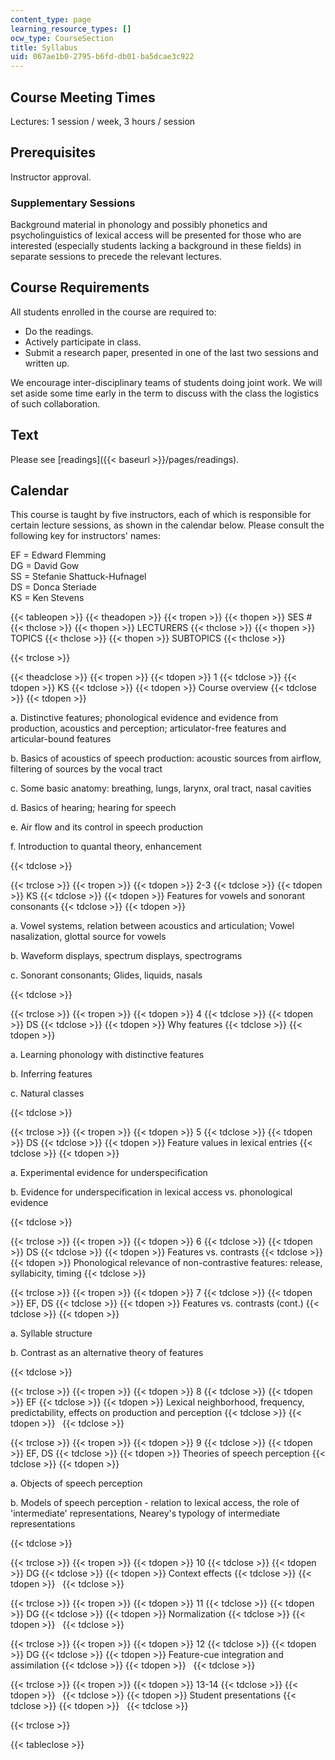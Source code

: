 ```yaml
---
content_type: page
learning_resource_types: []
ocw_type: CourseSection
title: Syllabus
uid: 067ae1b0-2795-b6fd-db01-ba5dcae3c922
---
```


Course Meeting Times
--------------------

Lectures: 1 session / week, 3 hours / session

Prerequisites
-------------

Instructor approval.

### Supplementary Sessions

Background material in phonology and possibly phonetics and psycholinguistics of lexical access will be presented for those who are interested (especially students lacking a background in these fields) in separate sessions to precede the relevant lectures.

Course Requirements
-------------------

All students enrolled in the course are required to:

*   Do the readings.
*   Actively participate in class.
*   Submit a research paper, presented in one of the last two sessions and written up.

We encourage inter-disciplinary teams of students doing joint work. We will set aside some time early in the term to discuss with the class the logistics of such collaboration.

Text
----

Please see [readings]({{< baseurl >}}/pages/readings).

Calendar
--------

This course is taught by five instructors, each of which is responsible for certain lecture sessions, as shown in the calendar below. Please consult the following key for instructors' names:

EF = Edward Flemming  
DG = David Gow  
SS = Stefanie Shattuck-Hufnagel  
DS = Donca Steriade  
KS = Ken Stevens

{{< tableopen >}}
{{< theadopen >}}
{{< tropen >}}
{{< thopen >}}
SES #
{{< thclose >}}
{{< thopen >}}
LECTURERS
{{< thclose >}}
{{< thopen >}}
TOPICS
{{< thclose >}}
{{< thopen >}}
SUBTOPICS
{{< thclose >}}

{{< trclose >}}

{{< theadclose >}}
{{< tropen >}}
{{< tdopen >}}
1
{{< tdclose >}}
{{< tdopen >}}
KS
{{< tdclose >}}
{{< tdopen >}}
Course overview
{{< tdclose >}}
{{< tdopen >}}


a. Distinctive features; phonological evidence and evidence from production, acoustics and perception; articulator-free features and articular-bound features

b. Basics of acoustics of speech production: acoustic sources from airflow, filtering of sources by the vocal tract

c. Some basic anatomy: breathing, lungs, larynx, oral tract, nasal cavities

d. Basics of hearing; hearing for speech

e. Air flow and its control in speech production

f. Introduction to quantal theory, enhancement


{{< tdclose >}}

{{< trclose >}}
{{< tropen >}}
{{< tdopen >}}
2-3
{{< tdclose >}}
{{< tdopen >}}
KS
{{< tdclose >}}
{{< tdopen >}}
Features for vowels and sonorant consonants
{{< tdclose >}}
{{< tdopen >}}


a. Vowel systems, relation between acoustics and articulation; Vowel nasalization, glottal source for vowels

b. Waveform displays, spectrum displays, spectrograms

c. Sonorant consonants; Glides, liquids, nasals


{{< tdclose >}}

{{< trclose >}}
{{< tropen >}}
{{< tdopen >}}
4
{{< tdclose >}}
{{< tdopen >}}
DS
{{< tdclose >}}
{{< tdopen >}}
Why features
{{< tdclose >}}
{{< tdopen >}}


a. Learning phonology with distinctive features

b. Inferring features

c. Natural classes


{{< tdclose >}}

{{< trclose >}}
{{< tropen >}}
{{< tdopen >}}
5
{{< tdclose >}}
{{< tdopen >}}
DS
{{< tdclose >}}
{{< tdopen >}}
Feature values in lexical entries
{{< tdclose >}}
{{< tdopen >}}


a. Experimental evidence for underspecification

b. Evidence for underspecification in lexical access vs. phonological evidence


{{< tdclose >}}

{{< trclose >}}
{{< tropen >}}
{{< tdopen >}}
6
{{< tdclose >}}
{{< tdopen >}}
DS
{{< tdclose >}}
{{< tdopen >}}
Features vs. contrasts
{{< tdclose >}}
{{< tdopen >}}
Phonological relevance of non-contrastive features: release, syllabicity, timing
{{< tdclose >}}

{{< trclose >}}
{{< tropen >}}
{{< tdopen >}}
7
{{< tdclose >}}
{{< tdopen >}}
EF, DS
{{< tdclose >}}
{{< tdopen >}}
Features vs. contrasts (cont.)
{{< tdclose >}}
{{< tdopen >}}


a. Syllable structure

b. Contrast as an alternative theory of features


{{< tdclose >}}

{{< trclose >}}
{{< tropen >}}
{{< tdopen >}}
8
{{< tdclose >}}
{{< tdopen >}}
EF
{{< tdclose >}}
{{< tdopen >}}
Lexical neighborhood, frequency, predictability, effects on production and perception
{{< tdclose >}}
{{< tdopen >}}
 
{{< tdclose >}}

{{< trclose >}}
{{< tropen >}}
{{< tdopen >}}
9
{{< tdclose >}}
{{< tdopen >}}
EF, DS
{{< tdclose >}}
{{< tdopen >}}
Theories of speech perception
{{< tdclose >}}
{{< tdopen >}}


a. Objects of speech perception

b. Models of speech perception - relation to lexical access, the role of 'intermediate' representations, Nearey's typology of intermediate representations


{{< tdclose >}}

{{< trclose >}}
{{< tropen >}}
{{< tdopen >}}
10
{{< tdclose >}}
{{< tdopen >}}
DG
{{< tdclose >}}
{{< tdopen >}}
Context effects
{{< tdclose >}}
{{< tdopen >}}
 
{{< tdclose >}}

{{< trclose >}}
{{< tropen >}}
{{< tdopen >}}
11
{{< tdclose >}}
{{< tdopen >}}
DG
{{< tdclose >}}
{{< tdopen >}}
Normalization
{{< tdclose >}}
{{< tdopen >}}
 
{{< tdclose >}}

{{< trclose >}}
{{< tropen >}}
{{< tdopen >}}
12
{{< tdclose >}}
{{< tdopen >}}
DG
{{< tdclose >}}
{{< tdopen >}}
Feature-cue integration and assimilation
{{< tdclose >}}
{{< tdopen >}}
 
{{< tdclose >}}

{{< trclose >}}
{{< tropen >}}
{{< tdopen >}}
13-14
{{< tdclose >}}
{{< tdopen >}}
 
{{< tdclose >}}
{{< tdopen >}}
Student presentations
{{< tdclose >}}
{{< tdopen >}}
 
{{< tdclose >}}

{{< trclose >}}

{{< tableclose >}}